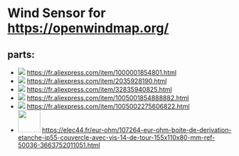 # Wind Sensor for https://openwindmap.org/

## parts:
* <img src="https://ae01.alicdn.com/kf/UT8IArRXvtXXXagOFbXR/Pi-ce-de-rechange-pour-station-m-t-o-pour-tester-la-direction-du-vent-1.jpg_50x50.jpg_.webp" /> https://fr.aliexpress.com/item/1000001854801.html
* <img src="https://ae01.alicdn.com/kf/HTB1KSpoIXXXXXbxXpXXq6xXFXXXC/1-pi-ce-de-rechange-pour-station-m-t-o-pour-tester-la-vitesse-du-vent.jpg_50x50.jpg_.webp"> https://fr.aliexpress.com/item/2035928190.html
* <img src="https://ae01.alicdn.com/kf/HTB1A.VnXB_85uJjSZPfq6Ap0FXaO/Bras-de-montage-pour-capteur-de-vitesse-du-vent-capteur-de-direction-du-vent-pi-ce.jpg_50x50.jpg_.webp" /> https://fr.aliexpress.com/item/32835940825.html
* <img src="https://ae01.alicdn.com/kf/H61aba0cb740f44dbab2d80da47636530X/Module-Mobile-5V-3A-3V-1A-de-carte-d-extension-de-puissance-du-bouclier-V8-de.jpg_50x50.jpg_.webp"> https://fr.aliexpress.com/item/1005001854888882.html
* <img src="https://ae01.alicdn.com/kf/He94ce908bbc541d0bdd799fa20be5104B/Chargeur-de-batterie-5-V-5-W-1000ma-sortie-USB-Port-femelle-ext-rieur-r-gulateur.jpg_50x50.jpg_.webp"> https://fr.aliexpress.com/item/1005002275606822.html
* <img src="https://elec44.fr/68954-home_default/eur-ohm-boite-de-derivation-etanche-ip55-couvercle-avec-vis-14-de-tour-155x110x80-mm-ref-50036.jpg" width="50"> https://elec44.fr/eur-ohm/107264-eur-ohm-boite-de-derivation-etanche-ip55-couvercle-avec-vis-14-de-tour-155x110x80-mm-ref-50036-3663752011051.html